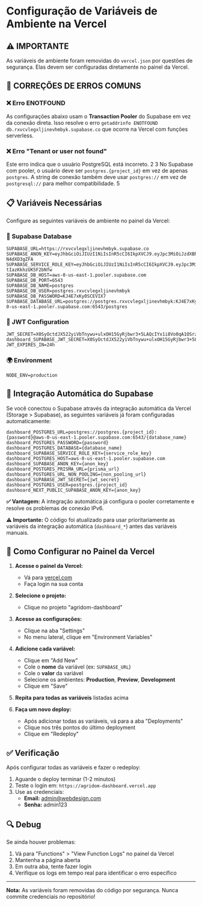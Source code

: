 # Configuração de Variáveis de Ambiente na Vercel

## ⚠️ IMPORTANTE
As variáveis de ambiente foram removidas do `vercel.json` por questões de segurança. Elas devem ser configuradas diretamente no painel da Vercel.

## 🔧 CORREÇÕES DE ERROS COMUNS

### ❌ Erro ENOTFOUND
As configurações abaixo usam o **Transaction Pooler** do Supabase em vez da conexão direta. Isso resolve o erro `getaddrinfo ENOTFOUND db.rxvcvlegxljinevhmbyk.supabase.co` que ocorre na Vercel com funções serverless.

### ❌ Erro "Tenant or user not found"
Este erro indica que o usuário PostgreSQL está incorreto. <mcreference link="https://stackoverflow.com/questions/78422887/error-supabase-hosting-django-db-utils-operationalerror-tenant-or-user-not-fou" index="2">2</mcreference> <mcreference link="https://github.com/orgs/supabase/discussions/30107" index="3">3</mcreference> No Supabase com pooler, o usuário deve ser `postgres.{project_id}` em vez de apenas `postgres`. A string de conexão também deve usar `postgres://` em vez de `postgresql://` para melhor compatibilidade. <mcreference link="https://github.com/orgs/supabase/discussions/20596" index="5">5</mcreference>

## 📋 Variáveis Necessárias

Configure as seguintes variáveis de ambiente no painel da Vercel:

### 🔗 Supabase Database
```
SUPABASE_URL=https://rxvcvlegxljinevhmbyk.supabase.co
SUPABASE_ANON_KEY=eyJhbGciOiJIUzI1NiIsInR5cCI6IkpXVCJ9.eyJpc3MiOiJzdXBhYmFzZSIsInJlZiI6InJ4dmN2bGVneGxqaW5ldmhtYnlrIiwicm9sZSI6ImFub24iLCJpYXQiOjE3NTY5MjYyNjEsImV4cCI6MjA3MjUwMjI2MX0.E2uZRZjJjxQqBnxd1A_LP690BxYDWrBe-N4dXD3gZFA
SUPABASE_SERVICE_ROLE_KEY=eyJhbGciOiJIUzI1NiIsInR5cCI6IkpXVCJ9.eyJpc3MiOiJzdXBhYmFzZSIsInJlZiI6InJ4dmN2bGVneGxqaW5ldmhtYnlrIiwicm9sZSI6InNlcnZpY2Vfcm9sZSIsImlhdCI6MTc1NjkyNjI2MSwiZXhwIjoyMDcyNTAyMjYxfQ.Q9u5aVKEpE3wZpnBpZIU4XjXk-tIazKkhzUK5F2bNfw
SUPABASE_DB_HOST=aws-0-us-east-1.pooler.supabase.com
SUPABASE_DB_PORT=6543
SUPABASE_DB_NAME=postgres
SUPABASE_DB_USER=postgres.rxvcvlegxljinevhmbyk
SUPABASE_DB_PASSWORD=KJ4E7xKy0SCEVIX7
SUPABASE_DATABASE_URL=postgres://postgres.rxvcvlegxljinevhmbyk:KJ4E7xKy0SCEVIX7@aws-0-us-east-1.pooler.supabase.com:6543/postgres
```

### 🔐 JWT Configuration
```
JWT_SECRET=X0SyOctdJX522yiVbTnywu+ulxOH15GyRjbwr3+5LAQcIYx1i8Vo0qA1OSrzPuWmGFC66Kk6C7luznv+dRQ5Vg==
dashboard_SUPABASE_JWT_SECRET=X0SyOctdJX522yiVbTnywu+ulxOH15GyRjbwr3+5LAQcIYx1i8Vo0qA1OSrzPuWmGFC66Kk6C7luznv+dRQ5Vg==
JWT_EXPIRES_IN=24h
```

### 🌍 Environment

```
NODE_ENV=production
```

## 🔄 Integração Automática do Supabase

Se você conectou o Supabase através da integração automática da Vercel (Storage > Supabase), as seguintes variáveis já foram configuradas automaticamente:

```
dashboard_POSTGRES_URL=postgres://postgres.{project_id}:{password}@aws-0-us-east-1.pooler.supabase.com:6543/{database_name}
dashboard_POSTGRES_PASSWORD={password}
dashboard_POSTGRES_DATABASE={database_name}
dashboard_SUPABASE_SERVICE_ROLE_KEY={service_role_key}
dashboard_POSTGRES_HOST=aws-0-us-east-1.pooler.supabase.com
dashboard_SUPABASE_ANON_KEY={anon_key}
dashboard_POSTGRES_PRISMA_URL={prisma_url}
dashboard_POSTGRES_URL_NON_POOLING={non_pooling_url}
dashboard_SUPABASE_JWT_SECRET={jwt_secret}
dashboard_POSTGRES_USER=postgres.{project_id}
dashboard_NEXT_PUBLIC_SUPABASE_ANON_KEY={anon_key}
```

**✅ Vantagem:** A integração automática já configura o pooler corretamente e resolve os problemas de conexão IPv6.

**⚠️ Importante:** O código foi atualizado para usar prioritariamente as variáveis da integração automática (`dashboard_*`) antes das variáveis manuais.

## 🚀 Como Configurar no Painel da Vercel

1. **Acesse o painel da Vercel:**
   - Vá para [vercel.com](https://vercel.com)
   - Faça login na sua conta

2. **Selecione o projeto:**
   - Clique no projeto "agridom-dashboard"

3. **Acesse as configurações:**
   - Clique na aba "Settings"
   - No menu lateral, clique em "Environment Variables"

4. **Adicione cada variável:**
   - Clique em "Add New"
   - Cole o **nome** da variável (ex: `SUPABASE_URL`)
   - Cole o **valor** da variável
   - Selecione os ambientes: **Production**, **Preview**, **Development**
   - Clique em "Save"

5. **Repita para todas as variáveis** listadas acima

6. **Faça um novo deploy:**
   - Após adicionar todas as variáveis, vá para a aba "Deployments"
   - Clique nos três pontos do último deployment
   - Clique em "Redeploy"

## ✅ Verificação

Após configurar todas as variáveis e fazer o redeploy:

1. Aguarde o deploy terminar (1-2 minutos)
2. Teste o login em: `https://agridom-dashboard.vercel.app`
3. Use as credenciais:
   - **Email:** admin@webdesign.com
   - **Senha:** admin123

## 🔍 Debug

Se ainda houver problemas:

1. Vá para "Functions" > "View Function Logs" no painel da Vercel
2. Mantenha a página aberta
3. Em outra aba, tente fazer login
4. Verifique os logs em tempo real para identificar o erro específico

---

**Nota:** As variáveis foram removidas do código por segurança. Nunca commite credenciais no repositório!